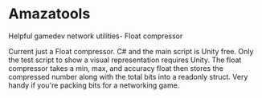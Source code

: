 # Amazatools
Helpful gamedev network utilities- Float compressor

Current just a Float compressor. C# and the main script is Unity free. Only the test script to show a visual representation requires Unity.
The float compressor takes a min, max, and accuracy float then stores the compressed number along with the total bits into a readonly struct.
Very handy if you're packing bits for a networking game.  
